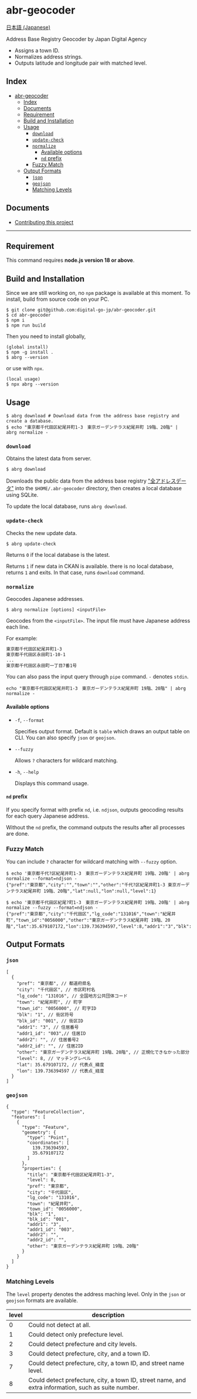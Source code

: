 # abr-geocoder

[日本語 (Japanese)](./README.ja.md)

Address Base Registry Geocoder by Japan Digital Agency
- Assigns a town ID.
- Normalizes address strings.
- Outputs latitude and longitude pair with matched level.

## Index
- [abr-geocoder](#abr-geocoder)
  - [Index](#index)
  - [Documents](#documents)
  - [Requirement](#requirement)
  - [Build and Installation](#build-and-installation)
  - [Usage](#usage)
    - [`download`](#download)
    - [`update-check`](#update-check)
    - [`normalize`](#normalize)
      - [Available options](#available-options)
      - [`nd` prefix](#nd-prefix)
    - [Fuzzy Match](#fuzzy-match)
  - [Output Formats](#output-formats)
    - [`json`](#json)
    - [`geojson`](#geojson)
    - [Matching Levels](#matching-levels)

## Documents
- [Contributing this project](docs/CONTRIBUTING.md)

-------

## Requirement

This command requires **node.js version 18 or above**.

## Build and Installation

Since we are still working on, no `npm` package is available at this moment.
To install, build from source code on your PC.

```
$ git clone git@github.com:digital-go-jp/abr-geocoder.git
$ cd abr-geocoder
$ npm i
$ npm run build
```

Then you need to install globally,

```
(global install)
$ npm -g install .
$ abrg --version
```

or use with `npx`.
```
(local usage)
$ npx abrg --version
```

## Usage

```
$ abrg download # Download data from the address base registry and create a database.
$ echo "東京都千代田区紀尾井町1-3　東京ガーデンテラス紀尾井町 19階、20階" | abrg normalize -
```

### `download`

Obtains the latest data from server.

```
$ abrg download
```

Downloads the public data from the address base registry ["全アドレスデータ"](https://catalog.registries.digital.go.jp/rc/dataset/ba000001) into the `$HOME/.abr-geocoder` directory,
then creates a local database using SQLite.

To update the local database, runs `abrg download`.

### `update-check`

Checks the new update data.

```
$ abrg update-check
```

Returns `0` if the local database is the latest.

Returns `1` if new data in CKAN is available. there is no local database, returns `1` and exits. In that case, runs `download` command.

### `normalize`

Geocodes Japanese addresses.

```
$ abrg normalize [options] <inputFile>
```

Geocodes from the `<inputFile>`. The input file must have Japanese address each line.

For example:

```sample.txt
東京都千代田区紀尾井町1-3
東京都千代田区永田町1-10-1
...
東京都千代田区永田町一丁目7番1号
```

You can also pass the input query through `pipe` command. `-` denotes `stdin`.

```
echo "東京都千代田区紀尾井町1-3　東京ガーデンテラス紀尾井町 19階、20階" | abrg normalize -
```

#### Available options

- `-f`, `--format`

   Specifies output format. Default is `table` which draws an output table on CLI.
   You can also specify `json` or `geojson`.

- `--fuzzy`

   Allows `?` characters for wildcard matching.
  
- `-h`, `--help`

   Displays this command usage.


#### `nd` prefix

If you specify format with prefix `nd`, i.e. `ndjson`, outputs geocoding results for each query Japanese address.

Without the `nd` prefix, the command outputs the results after all processes are done.

### Fuzzy Match

You can include `?` character for wildcard matching with `--fuzzy` option.

```
$ echo '東京都千代?区紀尾井町1-3　東京ガーデンテラス紀尾井町 19階、20階' | abrg normalize --format=ndjson -
{"pref":"東京都","city":"","town":"","other":"千代?区紀尾井町1-3 東京ガーデンテラス紀尾井町 19階、20階","lat":null,"lon":null,"level":1}

$ echo '東京都千代田区紀尾?町1-3　東京ガーデンテラス紀尾井町 19階、20階' | abrg normalize --fuzzy --format=ndjson -
{"pref":"東京都","city":"千代田区","lg_code":"131016","town":"紀尾井町","town_id":"0056000","other":"東京ガーデンテラス紀尾井町 19階、20階","lat":35.679107172,"lon":139.736394597,"level":8,"addr1":"3","blk":"1","blk_id":"001","addr1_id":"003","addr2":"","addr2_id":""}
```

## Output Formats

### `json`

```
[
  {
    "pref": "東京都", // 都道府県名
    "city": "千代田区", // 市区町村名
    "lg_code": "131016", // 全国地方公共団体コード
    "town": "紀尾井町", // 町字
    "town_id": "0056000", // 町字ID
    "blk": "1", // 街区符号
    "blk_id": "001", // 街区ID
    "addr1": "3", // 住居番号
    "addr1_id": "003",// 住居ID
    "addr2": "", // 住居番号2
    "addr2_id": "", // 住居2ID
    "other": "東京ガーデンテラス紀尾井町 19階、20階", // 正規化できなかった部分
    "level": 8, // マッチングレベル
    "lat": 35.679107172, // 代表点_緯度
    "lon": 139.736394597 // 代表点_経度
  }
]
```

### `geojson`

```
{
  "type": "FeatureCollection",
  "features": [
    {
      "type": "Feature",
      "geometry": {
        "type": "Point",
        "coordinates": [
          139.736394597,
          35.679107172
        ]
      },
      "properties": {
        "title": "東京都千代田区紀尾井町1-3",
        "level": 8,
        "pref": "東京都",
        "city": "千代田区",
        "lg_code": "131016",
        "town": "紀尾井町",
        "town_id": "0056000",
        "blk": "1",
        "blk_id": "001",
        "addr1": "3",
        "addr1_id": "003",
        "addr2": "",
        "addr2_id": "",
        "other": "東京ガーデンテラス紀尾井町 19階、20階"
      }
    }
  ]
}
```

### Matching Levels

The `level` property denotes the address maching level. Only in the `json` or `geojson` formats are available.

| level | description |
|-------|-------------|
| 0 | Could not detect at all. |
| 1 | Could detect only prefecture level. |
| 2 | Could detect prefecture and city levels. |
| 3 | Could detect prefecture, city, and a town ID. |
| 7 | Could detect prefecture, city, a town ID, and street name level. |
| 8 | Could detect prefecture, city, a town ID, street name, and extra information, such as suite number. |
